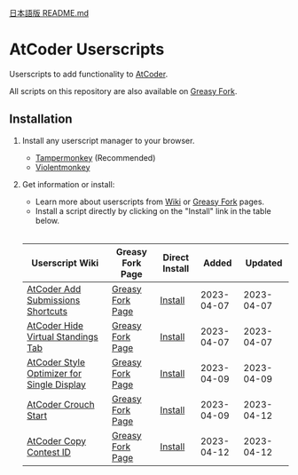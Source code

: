 [日本語版 README.md](https://github.com/xe-o/atcoder-userscripts/blob/main/README.md)

# AtCoder Userscripts

Userscripts to add functionality to [AtCoder](https://atcoder.jp/).

All scripts on this repository are also available on [Greasy Fork](https://greasyfork.org/ja/users/1054878-xero-cats).

## Installation

1. Install any userscript manager to your browser.

   - [Tampermonkey](https://www.tampermonkey.net/) (Recommended)
   - [Violentmonkey](https://violentmonkey.github.io/get-it/)

2. Get information or install:

   - Learn more about userscripts from [Wiki](https://github.com/xe-o/atcoder-userscripts/wiki) or [Greasy Fork](https://greasyfork.org/ja/users/1054878-xero-cats) pages.
   - Install a script directly by clicking on the "Install" link in the table below.<br><br>

   | Userscript Wiki                                           | Greasy Fork Page              | Direct Install        | Added      | Updated    |
   | --------------------------------------------------------- | ----------------------------- | --------------------- | ---------- | ---------- |
   | [AtCoder Add Submissions Shortcuts][aass-wiki]            | [Greasy Fork Page][aass-gf]   | [Install][aass-raw]   | 2023-04-07 | 2023-04-07 |
   | [AtCoder Hide Virtual Standings Tab][ahvst-wiki]          | [Greasy Fork Page][ahvst-gf]  | [Install][ahvst-raw]  | 2023-04-07 | 2023-04-07 |
   | [AtCoder Style Optimizer for Single Display][aso4sd-wiki] | [Greasy Fork Page][aso4sd-gf] | [Install][aso4sd-raw] | 2023-04-09 | 2023-04-09 |
   | [AtCoder Crouch Start][acs-wiki]                          | [Greasy Fork Page][acs-gf]    | [Install][acs-raw]    | 2023-04-09 | 2023-04-12 |
   | [AtCoder Copy Contest ID][acci-wiki]                      | [Greasy Fork Page][acci-gf]   | [Install][acci-raw]   | 2023-04-12 | 2023-04-12 |

[aass-wiki]: https://github.com/xe-o/atcoder-userscripts/wiki/AtCoder-Add-Submissions-Shortcuts
[ahvst-wiki]: https://github.com/xe-o/atcoder-userscripts/wiki/AtCoder-Hide-Virtual-Standings-Tab
[aso4sd-wiki]: https://github.com/xe-o/atcoder-userscripts/wiki/AtCoder-Style-Optimizer-for-Single-Display
[acci-wiki]: https://github.com/xe-o/atcoder-userscripts/wiki/AtCoder-Copy-Contest-ID
[acs-wiki]: https://github.com/xe-o/atcoder-userscripts/wiki/AtCoder-Crouch-Start

[aass-gf]: https://greasyfork.org/ja/scripts/463453-atcoder-add-submissions-shortcuts
[ahvst-gf]: https://greasyfork.org/ja/scripts/463444-atcoder-hide-virtual-standings-tab
[aso4sd-gf]: https://greasyfork.org/ja/scripts/463585-atcoder-style-optimizer-for-single-display
[acci-gf]: https://greasyfork.org/ja/scripts/463842-atcoder-copy-contest-id
[acs-gf]: https://greasyfork.org/ja/scripts/463845-atcoder-crouch-start

[aass-raw]: https://greasyfork.org/scripts/463453-atcoder-add-submissions-shortcuts/code/AtCoder%20Add%20Submissions%20Shortcuts.user.js
[ahvst-raw]: https://greasyfork.org/scripts/463444-atcoder-hide-virtual-standings-tab/code/AtCoder%20Hide%20Virtual%20Standings%20Tab.user.js
[aso4sd-raw]: https://greasyfork.org/scripts/463585-atcoder-style-optimizer-for-single-display/code/AtCoder%20Style%20Optimizer%20for%20Single%20Display.user.js
[acci-raw]: https://greasyfork.org/scripts/463842-atcoder-copy-contest-id/code/AtCoder%20Copy%20Contest%20ID.user.js
[acs-raw]: https://greasyfork.org/scripts/463845-atcoder-crouch-start/code/AtCoder%20Crouch%20Start.user.js
